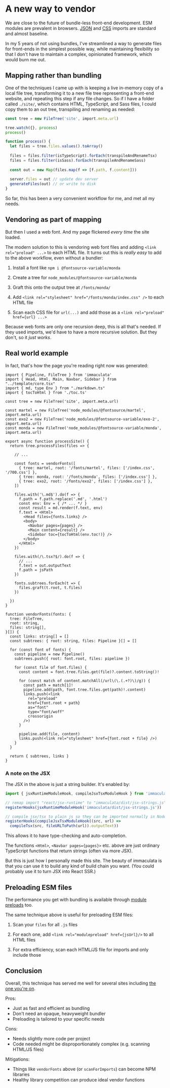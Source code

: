 # A new way to vendor

We are close to the future of bundle-less front-end development. ESM modules are
prevalent in browsers. [JSON](https://caniuse.com/?search=import%20type%20json)
and [CSS](https://caniuse.com/?search=import%20type%20css) imports are standard
and almost baseline.

In my 5 years of not using bundles, I've streamlined a way to generate files for
front-ends in the simplest possible way, while maintaining flexibility so that I
don't have to maintain a complex, opinionated framework, which would burn me out.

## Mapping rather than bundling

One of the techniques I came up with is keeping a live in-memory copy of a local
file tree, transforming it to a new file tree representing a front-end website,
and repeating this step if any file changes. So if I have a folder called
`./site/`, which contains HTML, TypeScript, and Sass files, I could copy them to
an out tree, transpiling and renaming as needed:

```ts
const tree = new FileTree('site', import.meta.url)

tree.watch({}, process)
process()

function process() {
  let files = tree.files.values().toArray()
  
  files = files.filter(isTypeScript).forEach(transpileAndRenameTsx)
  files = files.filter(isSass).forEach(transpileAndRenameSass)
  
  const out = new Map(files.map(f => [f.path, f.content]))
  
  server.files = out // update dev server
  generateFiles(out) // or write to disk
}
```

So far, this has been a very convenient workflow for me, and met all my needs.

## Vendoring as part of mapping

But then I used a web font. And my page flickered *every time* the site loaded.

The modern solution to this is vendoring web font files and adding `<link
rel="preload" ...>` to each HTML file. It turns out this is *really easy* to add
to the above workflow, even without a bundler:

1. Install a font like `npm i @fontsource-variable/monda`

2. Create a tree for `node_modules/@fontsource-variable/monda`

3. Graft this onto the output tree at `/fonts/monda/`

4. Add `<link rel="stylesheet" href="/fonts/monda/index.css" />` to each HTML file

5. Scan each CSS file for `url(...)` and add those as a `<link rel="preload"
   href={url} ...>`

Because web fonts are only one recursion deep, this is all that's needed. If
they used imports, we'd have to have a more recursive solution. But they don't,
so it *just works*.

## Real world example

In fact, that's how the page you're reading right now was generated:

```tsx
import { Pipeline, FileTree } from 'immaculata'
import { Head, Html, Main, Navbar, Sidebar } from "../template/core.tsx"
import { md, type Env } from "./markdown.ts"
import { tocToHtml } from './toc.ts'

const tree = new FileTree('site', import.meta.url)

const martel = new FileTree('node_modules/@fontsource/martel', import.meta.url)
const exo2 = new FileTree('node_modules/@fontsource-variable/exo-2', import.meta.url)
const monda = new FileTree('node_modules/@fontsource-variable/monda', import.meta.url)

export async function processSite() {
  return tree.processFiles(files => {

    // ...

    const fonts = vendorFonts([
      { tree: martel, root: '/fonts/martel', files: ['/index.css', '/700.css'] },
      { tree: monda, root: '/fonts/monda', files: ['/index.css'] },
      { tree: exo2, root: '/fonts/exo2', files: ['/index.css'] },
    ])

    files.with('\.md$').do(f => {
      f.path = f.path.replace('.md', '.html')
      const env: Env = { /* ... */ }
      const result = md.render(f.text, env)
      f.text = <Html>
        <Head files={fonts.links} />
        <body>
          <Navbar pages={pages} />
          <Main content={result} />
          <Sidebar toc={tocToHtml(env.toc!)} />
        </body>
      </Html>
    })

    files.with(/\.tsx?$/).do(f => {
      // ...
      f.text = out.outputText
      f.path = jsPath
    })

    fonts.subtrees.forEach(t => {
      files.graft(t.root, t.files)
    })

  })
}

function vendorFonts(fonts: {
  tree: FileTree,
  root: string,
  files: string[],
}[]) {
  const links: string[] = []
  const subtrees: { root: string, files: Pipeline }[] = []

  for (const font of fonts) {
    const pipeline = new Pipeline()
    subtrees.push({ root: font.root, files: pipeline })

    for (const file of font.files) {
      const content = font.tree.files.get(file)?.content.toString()!

      for (const match of content.matchAll(/url\(\.(.+?)\)/g)) {
        const path = match[1]!
        pipeline.add(path, font.tree.files.get(path)!.content)
        links.push(<link
          rel="preload"
          href={font.root + path}
          as="font"
          type="font/woff"
          crossorigin
        />)
      }

      pipeline.add(file, content)
      links.push(<link rel="stylesheet" href={font.root + file} />)
    }
  }

  return { subtrees, links }
}
```

### A note on the JSX

The JSX in the above is just a string builder. It's enabled by:

```ts
import { jsxRuntimeModuleHook, compileJsxTsxModuleHook } from 'immaculata'

// remap import "react/jsx-runtime" to "immaculata/dist/jsx-strings.js"
registerHooks(jsxRuntimeModuleHook('immaculata/dist/jsx-strings.js'))

// compile jsx/tsx to plain js so they can be imported normally in Node.js
registerHooks(compileJsxTsxModuleHook((src, url) =>
  compileTsx(src, fileURLToPath(url)).outputText))
```

This allows it to have type-checking and auto-completion.

The functions `<Html>`, `<Navbar pages={pages}>` etc. above are just ordinary
TypeScript functions that return strings (often via more JSX).

But this is just how I personally made this site. The beauty of immaculata is
that you can use it to build any kind of build chain you want. (You could
probably use it to turn JSX into React SSR.)

## Preloading ESM files

The performance you get with bundling is available through [module preloads](https://developer.mozilla.org/en-US/docs/Web/HTML/Reference/Attributes/rel/modulepreload) too.

The same technique above is useful for preloading ESM files:

1. Scan your `files` for all `.js` files

2. For each one, add `<link rel="modulepreload" href={jsUrl}/>` to all HTML files

3. For extra efficiency, scan each HTML/JS file for imports and only include those

## Conclusion

Overall, this technique has served me well for several sites including [the one
you're on](https://github.com/thesoftwarephilosopher/immaculata.dev/blob/main/site/build/process.tsx).

Pros:

* Just as fast and efficient as bundling
* Don't need an opaque, heavyweight bundler
* Preloading is tailored to your specific needs

Cons:

* Needs slightly more code per project
* Code needed might be disproportionately complex (e.g. scanning HTML/JS files)

Mitigations:

* Things like `vendorFonts` above (or `scanForImports`) can become NPM libraries
* Healthy library competition can produce ideal vendor functions
